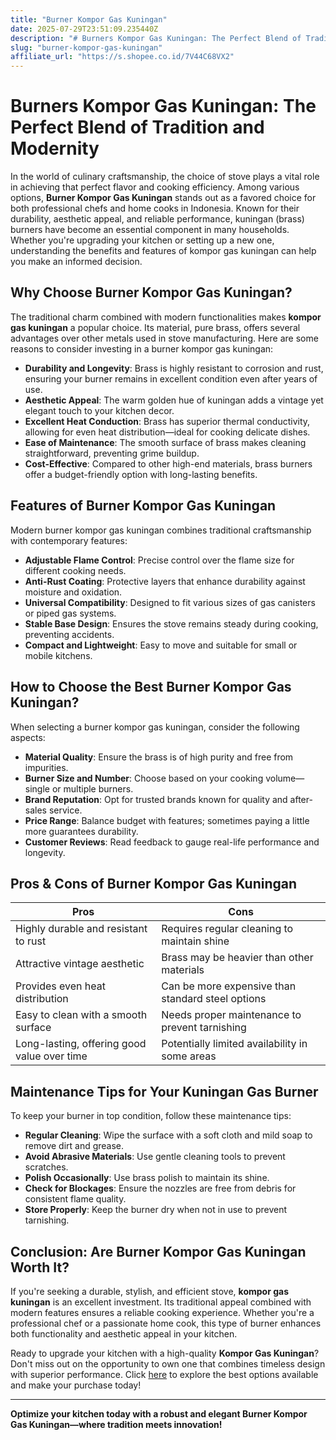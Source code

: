 ```yaml
---
title: "Burner Kompor Gas Kuningan"
date: 2025-07-29T23:51:09.235440Z
description: "# Burners Kompor Gas Kuningan: The Perfect Blend of Tradition and Modernity..."
slug: "burner-kompor-gas-kuningan"
affiliate_url: "https://s.shopee.co.id/7V44C68VX2"
---
```

# Burners Kompor Gas Kuningan: The Perfect Blend of Tradition and Modernity

In the world of culinary craftsmanship, the choice of stove plays a vital role in achieving that perfect flavor and cooking efficiency. Among various options, **Burner Kompor Gas Kuningan** stands out as a favored choice for both professional chefs and home cooks in Indonesia. Known for their durability, aesthetic appeal, and reliable performance, kuningan (brass) burners have become an essential component in many households. Whether you're upgrading your kitchen or setting up a new one, understanding the benefits and features of kompor gas kuningan can help you make an informed decision.

## Why Choose Burner Kompor Gas Kuningan?

The traditional charm combined with modern functionalities makes **kompor gas kuningan** a popular choice. Its material, pure brass, offers several advantages over other metals used in stove manufacturing. Here are some reasons to consider investing in a burner kompor gas kuningan:

- **Durability and Longevity**: Brass is highly resistant to corrosion and rust, ensuring your burner remains in excellent condition even after years of use.
- **Aesthetic Appeal**: The warm golden hue of kuningan adds a vintage yet elegant touch to your kitchen decor.
- **Excellent Heat Conduction**: Brass has superior thermal conductivity, allowing for even heat distribution—ideal for cooking delicate dishes.
- **Ease of Maintenance**: The smooth surface of brass makes cleaning straightforward, preventing grime buildup.
- **Cost-Effective**: Compared to other high-end materials, brass burners offer a budget-friendly option with long-lasting benefits.

## Features of Burner Kompor Gas Kuningan

Modern burner kompor gas kuningan combines traditional craftsmanship with contemporary features:

- **Adjustable Flame Control**: Precise control over the flame size for different cooking needs.
- **Anti-Rust Coating**: Protective layers that enhance durability against moisture and oxidation.
- **Universal Compatibility**: Designed to fit various sizes of gas canisters or piped gas systems.
- **Stable Base Design**: Ensures the stove remains steady during cooking, preventing accidents.
- **Compact and Lightweight**: Easy to move and suitable for small or mobile kitchens.

## How to Choose the Best Burner Kompor Gas Kuningan?

When selecting a burner kompor gas kuningan, consider the following aspects:

- **Material Quality**: Ensure the brass is of high purity and free from impurities.
- **Burner Size and Number**: Choose based on your cooking volume—single or multiple burners.
- **Brand Reputation**: Opt for trusted brands known for quality and after-sales service.
- **Price Range**: Balance budget with features; sometimes paying a little more guarantees durability.
- **Customer Reviews**: Read feedback to gauge real-life performance and longevity.

## Pros & Cons of Burner Kompor Gas Kuningan

| Pros                                             | Cons                                                   |
|--------------------------------------------------|--------------------------------------------------------|
| Highly durable and resistant to rust           | Requires regular cleaning to maintain shine         |
| Attractive vintage aesthetic                   | Brass may be heavier than other materials           |
| Provides even heat distribution                | Can be more expensive than standard steel options   |
| Easy to clean with a smooth surface             | Needs proper maintenance to prevent tarnishing    |
| Long-lasting, offering good value over time     | Potentially limited availability in some areas    |

## Maintenance Tips for Your Kuningan Gas Burner

To keep your burner in top condition, follow these maintenance tips:

- **Regular Cleaning**: Wipe the surface with a soft cloth and mild soap to remove dirt and grease.
- **Avoid Abrasive Materials**: Use gentle cleaning tools to prevent scratches.
- **Polish Occasionally**: Use brass polish to maintain its shine.
- **Check for Blockages**: Ensure the nozzles are free from debris for consistent flame quality.
- **Store Properly**: Keep the burner dry when not in use to prevent tarnishing.

## Conclusion: Are Burner Kompor Gas Kuningan Worth It?

If you're seeking a durable, stylish, and efficient stove, **kompor gas kuningan** is an excellent investment. Its traditional appeal combined with modern features ensures a reliable cooking experience. Whether you're a professional chef or a passionate home cook, this type of burner enhances both functionality and aesthetic appeal in your kitchen.

Ready to upgrade your kitchen with a high-quality **Kompor Gas Kuningan**? Don't miss out on the opportunity to own one that combines timeless design with superior performance. Click [here](https://s.shopee.co.id/7V44C68VX2) to explore the best options available and make your purchase today!

---

**Optimize your kitchen today with a robust and elegant Burner Kompor Gas Kuningan—where tradition meets innovation!**